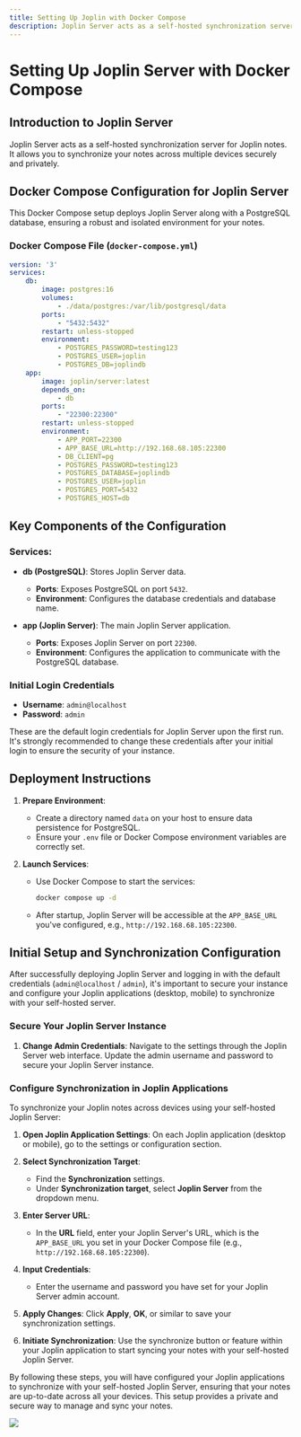```yaml
---
title: Setting Up Joplin with Docker Compose
description: Joplin Server acts as a self-hosted synchronization server for Joplin notes. It allows you to synchronize your notes across multiple>
---
```

# Setting Up Joplin Server with Docker Compose

## Introduction to Joplin Server

Joplin Server acts as a self-hosted synchronization server for Joplin notes. It allows you to synchronize your notes across multiple devices securely and privately.

## Docker Compose Configuration for Joplin Server

This Docker Compose setup deploys Joplin Server along with a PostgreSQL database, ensuring a robust and isolated environment for your notes.

### Docker Compose File (`docker-compose.yml`)

```yaml
version: '3'
services:
    db:
        image: postgres:16
        volumes:
            - ./data/postgres:/var/lib/postgresql/data
        ports:
            - "5432:5432"
        restart: unless-stopped
        environment:
            - POSTGRES_PASSWORD=testing123
            - POSTGRES_USER=joplin
            - POSTGRES_DB=joplindb
    app:
        image: joplin/server:latest
        depends_on:
            - db
        ports:
            - "22300:22300"
        restart: unless-stopped
        environment:
            - APP_PORT=22300
            - APP_BASE_URL=http://192.168.68.105:22300
            - DB_CLIENT=pg
            - POSTGRES_PASSWORD=testing123
            - POSTGRES_DATABASE=joplindb
            - POSTGRES_USER=joplin
            - POSTGRES_PORT=5432
            - POSTGRES_HOST=db
```

## Key Components of the Configuration

### Services:

- **db (PostgreSQL)**: Stores Joplin Server data.
  - **Ports**: Exposes PostgreSQL on port `5432`.
  - **Environment**: Configures the database credentials and database name.

- **app (Joplin Server)**: The main Joplin Server application.
  - **Ports**: Exposes Joplin Server on port `22300`.
  - **Environment**: Configures the application to communicate with the PostgreSQL database.

### Initial Login Credentials

- **Username**: `admin@localhost`
- **Password**: `admin`

These are the default login credentials for Joplin Server upon the first run. It's strongly recommended to change these credentials after your initial login to ensure the security of your instance.

## Deployment Instructions

1. **Prepare Environment**:
   - Create a directory named `data` on your host to ensure data persistence for PostgreSQL.
   - Ensure your `.env` file or Docker Compose environment variables are correctly set.

2. **Launch Services**:
   - Use Docker Compose to start the services:
     ```bash
     docker compose up -d
     ```
   - After startup, Joplin Server will be accessible at the `APP_BASE_URL` you've configured, e.g., `http://192.168.68.105:22300`.

## Initial Setup and Synchronization Configuration

After successfully deploying Joplin Server and logging in with the default credentials (`admin@localhost` / `admin`), it's important to secure your instance and configure your Joplin applications (desktop, mobile) to synchronize with your self-hosted server.

### Secure Your Joplin Server Instance

1. **Change Admin Credentials**: Navigate to the settings through the Joplin Server web interface. Update the admin username and password to secure your Joplin Server instance.

### Configure Synchronization in Joplin Applications

To synchronize your Joplin notes across devices using your self-hosted Joplin Server:

1. **Open Joplin Application Settings**: On each Joplin application (desktop or mobile), go to the settings or configuration section.

2. **Select Synchronization Target**:
    - Find the **Synchronization** settings.
    - Under **Synchronization target**, select **Joplin Server** from the dropdown menu.

3. **Enter Server URL**:
    - In the **URL** field, enter your Joplin Server's URL, which is the `APP_BASE_URL` you set in your Docker Compose file (e.g., `http://192.168.68.105:22300`).

4. **Input Credentials**:
    - Enter the username and password you have set for your Joplin Server admin account.

5. **Apply Changes**: Click **Apply**, **OK**, or similar to save your synchronization settings.

6. **Initiate Synchronization**: Use the synchronize button or feature within your Joplin application to start syncing your notes with your self-hosted Joplin Server.

By following these steps, you will have configured your Joplin applications to synchronize with your self-hosted Joplin Server, ensuring that your notes are up-to-date across all your devices. This setup provides a private and secure way to manage and sync your notes.

<a href="https://www.buymeacoffee.com/techdox"><img src="https://img.buymeacoffee.com/button-api/?text=Buy me a cup of tea&emoji=🍵&slug=techdox&button_colour=FFDD00&font_colour=000000&font_family=Cookie&outline_colour=000000&coffee_colour=ffffff" /></a>

